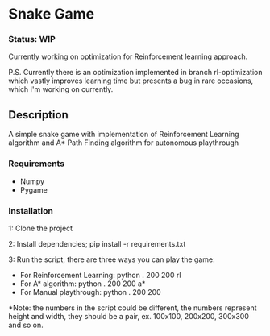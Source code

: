 # Snake Game

### Status: WIP
Currently working on optimization for Reinforcement learning approach.

P.S. Currently there is an optimization implemented in branch rl-optimization which vastly improves learning time but presents a bug in rare occasions, which I'm working on currently.

## Description
A simple snake game with implementation of Reinforcement Learning algorithm and A* Path Finding algorithm for autonomous playthrough

### Requirements
- Numpy
- Pygame

### Installation
1: Clone the project

2: Install dependencies; pip install -r requirements.txt

3: Run the script, there are three ways you can play the game:

- For Reinforcement Learning: python . 200 200 rl
- For A* algorithm: python . 200 200 a*
- For Manual playthrough: python . 200 200

*Note: the numbers in the script could be different, the numbers represent height and width, they should be a pair, ex. 100x100, 200x200, 300x300 and so on.

